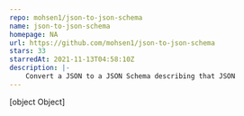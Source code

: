 ```yaml
---
repo: mohsen1/json-to-json-schema
name: json-to-json-schema
homepage: NA
url: https://github.com/mohsen1/json-to-json-schema
stars: 33
starredAt: 2021-11-13T04:58:10Z
description: |-
    Convert a JSON to a JSON Schema describing that JSON
---
```


[object Object]
